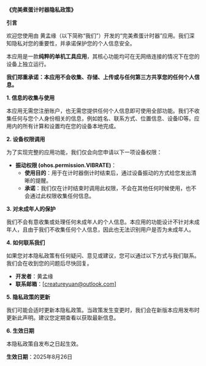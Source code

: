 **《完美煮蛋计时器隐私政策》**

**引言**

欢迎您使用由 黄孟缘（以下简称“我们”）开发的“完美煮蛋计时器”应用。我们深知隐私对您的重要性，并承诺保护您的个人信息安全。

本应用是一款**纯粹的单机工具应用**，其核心功能均可在无网络连接的情况下在您的设备上独立运行。

**我们郑重承诺：本应用不会收集、存储、上传或与任何第三方共享您的任何个人信息。**

**1. 信息的收集与使用**

本应用无需您注册账户，也无需您提供任何个人信息即可使用全部功能。我们不收集任何与您个人身份相关的信息，例如姓名、联系方式、位置信息、设备ID等。应用内的所有计算和设置均在您的设备本地完成。

**2. 设备权限调用**

为了实现完整的应用功能，我们仅会向您申请以下一项设备权限：

* **振动权限 (ohos.permission.VIBRATE)**：
    * **使用目的**：用于在计时器倒计时结束后，通过设备振动的方式给您发出清晰的提醒。
    * **承诺**：我们仅在计时结束时调用此权限，不会在其他任何时候使用，也不会通过此权限收集任何信息。

**3. 对未成年人的保护**

我们不会有意收集或处理任何未成年人的个人信息。本应用的功能设计不针对未成年人，且由于我们不收集任何个人信息，因此也无法识别用户是否为未成年人。

**4. 如何联系我们**

如果您对本隐私政策有任何疑问、意见或建议，您可以通过以下方式与我们联系。我们会在收到您的问题后尽快回复。

* **开发者**：黄孟缘
* **联系邮箱**：[creatureyuan@outlook.com]

**5. 隐私政策的更新**

我们可能会适时更新本隐私政策。当政策发生变更时，我们会在新版本应用发布时更新此声明。建议您定期查看以获取最新信息。

**6. 生效日期**

本隐私政策自发布之日起生效。

**生效日期**：2025年8月26日
